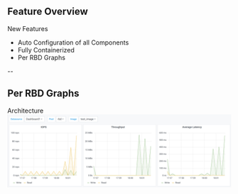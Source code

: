 <!-- .slide: data-state="normal" id="features" data-timing="20s" data-menu-title="Standard text slide" -->

## Feature Overview

<div class="breadcrumbs">New Features</div>

- Auto Configuration of all Components
- Fully Containerized
- Per RBD Graphs

--

<!-- .slide: data-state="normal" id="features" data-timing="20s" data-menu-title="Standard text slide" -->

## Per RBD Graphs

<div class="breadcrumbs">Architecture</div>

<img height="60%" width="auto" src="../images/screenshots/per-rbd.png"/>
